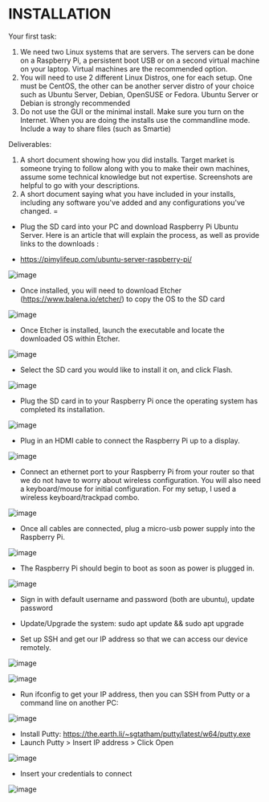 # INSTALLATION

Your first task:

1. We need two Linux systems that are servers. The servers can be done on a Raspberry Pi, a persistent boot USB or on a second virtual machine on your laptop. Virtual machines are the recommended option.
2. You will need to use 2 different Linux Distros, one for each setup.  One must be CentOS, the other can be another server distro of your choice such as Ubuntu Server, Debian, OpenSUSE or Fedora.  Ubuntu Server or Debian is strongly recommended
3. Do not use the GUI or the minimal install. Make sure you turn on the Internet. When you are doing the installs use the commandline mode. Include a way to share files (such as Smartie)

Deliverables:
1. A short document showing how you did installs.  Target market is someone trying to follow along with you to make their own machines, assume some technical knowledge but not expertise.  Screenshots are helpful to go with your descriptions.
2. A short document saying what you have included in your installs, including any software you've added and any configurations you've changed. =

- Plug the SD card into your PC and download Raspberry Pi Ubuntu Server. Here is an article that will explain the process, as well as provide links to the downloads : 

- https://pimylifeup.com/ubuntu-server-raspberry-pi/ 

![image](https://user-images.githubusercontent.com/64757540/101853067-03e77680-3b2d-11eb-80dd-b122e24b655c.png)

- Once installed, you will need to download Etcher (https://www.balena.io/etcher/) to copy the OS to the SD card 

![image](https://user-images.githubusercontent.com/64757540/101853230-414c0400-3b2d-11eb-8356-a8ca2bf9f2f9.png)

- Once Etcher is installed, launch the executable and locate the downloaded OS within Etcher. 

![image](https://user-images.githubusercontent.com/64757540/101853515-b7506b00-3b2d-11eb-8b16-4d96c72a1fe8.png)

- Select the SD card you would like to install it on, and click Flash.

![image](https://user-images.githubusercontent.com/64757540/101853810-41003880-3b2e-11eb-9d2e-774cd7d0e26b.png)

- Plug the SD card in to your Raspberry Pi once the operating system has completed its installation. 

![image](https://user-images.githubusercontent.com/64757540/101852128-ec0ef300-3b2a-11eb-8771-273163f8418c.png)

- Plug in an HDMI cable to connect the Raspberry Pi up to a display.

![image](https://user-images.githubusercontent.com/64757540/101852575-009fbb00-3b2c-11eb-8d33-05cc843dc8b0.png)

- Connect an ethernet port to your Raspberry Pi from your router so that we do not have to worry about wireless configuration. You will also need a keyboard/mouse for initial configuration. For my setup, I used a wireless keyboard/trackpad combo.

![image](https://user-images.githubusercontent.com/64757540/101852760-5bd1ad80-3b2c-11eb-8f35-59cf16b3aabd.png)

- Once all cables are connected, plug a micro-usb power supply into the Raspberry Pi.

![image](https://user-images.githubusercontent.com/64757540/101852223-25476300-3b2b-11eb-9851-1d02fc860ec6.png)

- The Raspberry Pi should begin to boot as soon as power is plugged in.

![image](https://user-images.githubusercontent.com/64757540/101852831-80c62080-3b2c-11eb-9ae6-c272deac7e4a.png)

- Sign in with default username and password (both are ubuntu), update password
- Update/Upgrade the system: sudo apt update && sudo apt upgrade

- Set up SSH and get our IP address so that we can access our device remotely.

![image](https://user-images.githubusercontent.com/64757540/101853880-71e06d80-3b2e-11eb-8aaa-73fbe99999b2.png)

![image](https://user-images.githubusercontent.com/64757540/101854176-fd59fe80-3b2e-11eb-9291-1c247836e97e.png)

- Run ifconfig to get your IP address, then you can SSH from Putty or a command line on another PC: 

![image](https://user-images.githubusercontent.com/64757540/97491412-824ed700-1938-11eb-8dcf-21e433090ef0.png)

- Install Putty: https://the.earth.li/~sgtatham/putty/latest/w64/putty.exe 
- Launch Putty > Insert IP address > Click Open

![image](https://user-images.githubusercontent.com/64757540/97491341-64817200-1938-11eb-8b42-5ceae3bf23b6.png)

- Insert your credentials to connect

![image](https://user-images.githubusercontent.com/64757540/97491451-8f6bc600-1938-11eb-8791-5bd52492f238.png)


